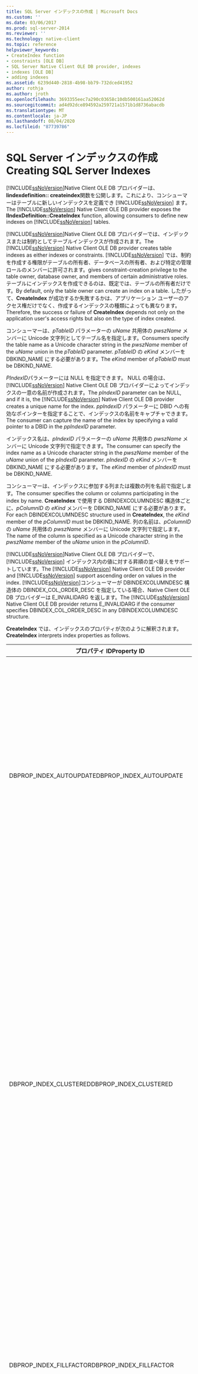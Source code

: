```yaml
---
title: SQL Server インデックスの作成 | Microsoft Docs
ms.custom: ''
ms.date: 03/06/2017
ms.prod: sql-server-2014
ms.reviewer: ''
ms.technology: native-client
ms.topic: reference
helpviewer_keywords:
- CreateIndex function
- constraints [OLE DB]
- SQL Server Native Client OLE DB provider, indexes
- indexes [OLE DB]
- adding indexes
ms.assetid: 6239d440-2818-4b98-bb79-732dced41952
author: rothja
ms.author: jroth
ms.openlocfilehash: 3693355eec7a290c03658c10db500161aa52062d
ms.sourcegitcommit: ad4d92dce894592a259721a1571b1d8736abacdb
ms.translationtype: MT
ms.contentlocale: ja-JP
ms.lasthandoff: 08/04/2020
ms.locfileid: "87739786"
---
```

# <a name="creating-sql-server-indexes"></a><span data-ttu-id="03a22-102">SQL Server インデックスの作成</span><span class="sxs-lookup"><span data-stu-id="03a22-102">Creating SQL Server Indexes</span></span>
  <span data-ttu-id="03a22-103">[!INCLUDE[ssNoVersion](../../includes/ssnoversion-md.md)]Native Client OLE DB プロバイダーは、 **Iindexdefinition:: createindex**関数を公開します。これにより、コンシューマーはテーブルに新しいインデックスを定義でき [!INCLUDE[ssNoVersion](../../includes/ssnoversion-md.md)] ます。</span><span class="sxs-lookup"><span data-stu-id="03a22-103">The [!INCLUDE[ssNoVersion](../../includes/ssnoversion-md.md)] Native Client OLE DB provider exposes the **IIndexDefinition::CreateIndex** function, allowing consumers to define new indexes on [!INCLUDE[ssNoVersion](../../includes/ssnoversion-md.md)] tables.</span></span>  
  
 <span data-ttu-id="03a22-104">[!INCLUDE[ssNoVersion](../../includes/ssnoversion-md.md)]Native Client OLE DB プロバイダーでは、インデックスまたは制約としてテーブルインデックスが作成されます。</span><span class="sxs-lookup"><span data-stu-id="03a22-104">The [!INCLUDE[ssNoVersion](../../includes/ssnoversion-md.md)] Native Client OLE DB provider creates table indexes as either indexes or constraints.</span></span> [!INCLUDE[ssNoVersion](../../includes/ssnoversion-md.md)] <span data-ttu-id="03a22-105">では、制約を作成する権限がテーブルの所有者、データベースの所有者、および特定の管理ロールのメンバーに許可されます。</span><span class="sxs-lookup"><span data-stu-id="03a22-105">gives constraint-creation privilege to the table owner, database owner, and members of certain administrative roles.</span></span> <span data-ttu-id="03a22-106">テーブルにインデックスを作成できるのは、既定では、テーブルの所有者だけです。</span><span class="sxs-lookup"><span data-stu-id="03a22-106">By default, only the table owner can create an index on a table.</span></span> <span data-ttu-id="03a22-107">したがって、**CreateIndex** が成功するか失敗するかは、アプリケーション ユーザーのアクセス権だけでなく、作成するインデックスの種類によっても異なります。</span><span class="sxs-lookup"><span data-stu-id="03a22-107">Therefore, the success or failure of **CreateIndex** depends not only on the application user's access rights but also on the type of index created.</span></span>  
  
 <span data-ttu-id="03a22-108">コンシューマーは、*pTableID* パラメーターの *uName* 共用体の *pwszName* メンバーに Unicode 文字列としてテーブル名を指定します。</span><span class="sxs-lookup"><span data-stu-id="03a22-108">Consumers specify the table name as a Unicode character string in the *pwszName* member of the *uName* union in the *pTableID* parameter.</span></span> <span data-ttu-id="03a22-109">*pTableID* の *eKind* メンバーを DBKIND_NAME にする必要があります。</span><span class="sxs-lookup"><span data-stu-id="03a22-109">The *eKind* member of *pTableID* must be DBKIND_NAME.</span></span>  
  
 <span data-ttu-id="03a22-110">*PIndexID*パラメーターには NULL を指定できます。 NULL の場合は、 [!INCLUDE[ssNoVersion](../../includes/ssnoversion-md.md)] Native Client OLE DB プロバイダーによってインデックスの一意の名前が作成されます。</span><span class="sxs-lookup"><span data-stu-id="03a22-110">The *pIndexID* parameter can be NULL, and if it is, the [!INCLUDE[ssNoVersion](../../includes/ssnoversion-md.md)] Native Client OLE DB provider creates a unique name for the index.</span></span> <span data-ttu-id="03a22-111">*ppIndexID* パラメーターに DBID への有効なポインターを指定することで、インデックスの名前をキャプチャできます。</span><span class="sxs-lookup"><span data-stu-id="03a22-111">The consumer can capture the name of the index by specifying a valid pointer to a DBID in the *ppIndexID* parameter.</span></span>  
  
 <span data-ttu-id="03a22-112">インデックス名は、*pIndexID* パラメーターの *uName* 共用体の *pwszName* メンバーに Unicode 文字列で指定できます。</span><span class="sxs-lookup"><span data-stu-id="03a22-112">The consumer can specify the index name as a Unicode character string in the *pwszName* member of the *uName* union of the *pIndexID* parameter.</span></span> <span data-ttu-id="03a22-113">*pIndexID* の *eKind* メンバーを DBKIND_NAME にする必要があります。</span><span class="sxs-lookup"><span data-stu-id="03a22-113">The *eKind* member of *pIndexID* must be DBKIND_NAME.</span></span>  
  
 <span data-ttu-id="03a22-114">コンシューマーは、インデックスに参加する列または複数の列を名前で指定します。</span><span class="sxs-lookup"><span data-stu-id="03a22-114">The consumer specifies the column or columns participating in the index by name.</span></span> <span data-ttu-id="03a22-115">**CreateIndex** で使用する DBINDEXCOLUMNDESC 構造体ごとに、*pColumnID* の *eKind* メンバーを DBKIND_NAME にする必要があります。</span><span class="sxs-lookup"><span data-stu-id="03a22-115">For each DBINDEXCOLUMNDESC structure used in **CreateIndex**, the *eKind* member of the *pColumnID* must be DBKIND_NAME.</span></span> <span data-ttu-id="03a22-116">列の名前は、*pColumnID* の *uName* 共用体の *pwszName* メンバーに Unicode 文字列で指定します。</span><span class="sxs-lookup"><span data-stu-id="03a22-116">The name of the column is specified as a Unicode character string in the *pwszName* member of the *uName* union in the *pColumnID*.</span></span>  
  
 <span data-ttu-id="03a22-117">[!INCLUDE[ssNoVersion](../../includes/ssnoversion-md.md)]Native Client OLE DB プロバイダーで、 [!INCLUDE[ssNoVersion](../../includes/ssnoversion-md.md)] インデックス内の値に対する昇順の並べ替えをサポートしています。</span><span class="sxs-lookup"><span data-stu-id="03a22-117">The [!INCLUDE[ssNoVersion](../../includes/ssnoversion-md.md)] Native Client OLE DB provider and [!INCLUDE[ssNoVersion](../../includes/ssnoversion-md.md)] support ascending order on values in the index.</span></span> <span data-ttu-id="03a22-118">[!INCLUDE[ssNoVersion](../../includes/ssnoversion-md.md)]コンシューマーが DBINDEXCOLUMNDESC 構造体の DBINDEX_COL_ORDER_DESC を指定している場合、Native Client OLE DB プロバイダーは E_INVALIDARG を返します。</span><span class="sxs-lookup"><span data-stu-id="03a22-118">The [!INCLUDE[ssNoVersion](../../includes/ssnoversion-md.md)] Native Client OLE DB provider returns E_INVALIDARG if the consumer specifies DBINDEX_COL_ORDER_DESC in any DBINDEXCOLUMNDESC structure.</span></span>  
  
 <span data-ttu-id="03a22-119">**CreateIndex** では、インデックスのプロパティが次のように解釈されます。</span><span class="sxs-lookup"><span data-stu-id="03a22-119">**CreateIndex** interprets index properties as follows.</span></span>  
  
|<span data-ttu-id="03a22-120">プロパティ ID</span><span class="sxs-lookup"><span data-stu-id="03a22-120">Property ID</span></span>|<span data-ttu-id="03a22-121">説明</span><span class="sxs-lookup"><span data-stu-id="03a22-121">Description</span></span>|  
|-----------------|-----------------|  
|<span data-ttu-id="03a22-122">DBPROP_INDEX_AUTOUPDATE</span><span class="sxs-lookup"><span data-stu-id="03a22-122">DBPROP_INDEX_AUTOUPDATE</span></span>|<span data-ttu-id="03a22-123">R/W:読み取り/書き込み</span><span class="sxs-lookup"><span data-stu-id="03a22-123">R/W: Read/write</span></span><br /><br /> <span data-ttu-id="03a22-124">既定値: なし</span><span class="sxs-lookup"><span data-stu-id="03a22-124">Default: None</span></span><br /><br /> <span data-ttu-id="03a22-125">説明: [!INCLUDE[ssNoVersion](../../includes/ssnoversion-md.md)] Native Client OLE DB プロバイダーは、このプロパティをサポートしていません。</span><span class="sxs-lookup"><span data-stu-id="03a22-125">Description: The [!INCLUDE[ssNoVersion](../../includes/ssnoversion-md.md)] Native Client OLE DB provider does not support this property.</span></span> <span data-ttu-id="03a22-126">**CreateIndex** でこのプロパティの設定を試みると、戻り値として DB_S_ERRORSOCCURRED が返されます。</span><span class="sxs-lookup"><span data-stu-id="03a22-126">Attempts to set the property in **CreateIndex** cause a DB_S_ERRORSOCCURRED return value.</span></span> <span data-ttu-id="03a22-127">プロパティ構造体の *dwStatus* メンバーには、DBPROPSTATUS_BADVALUE が示されます。</span><span class="sxs-lookup"><span data-stu-id="03a22-127">The *dwStatus* member of the property structure indicates DBPROPSTATUS_BADVALUE.</span></span>|  
|<span data-ttu-id="03a22-128">DBPROP_INDEX_CLUSTERED</span><span class="sxs-lookup"><span data-stu-id="03a22-128">DBPROP_INDEX_CLUSTERED</span></span>|<span data-ttu-id="03a22-129">R/W:読み取り/書き込み</span><span class="sxs-lookup"><span data-stu-id="03a22-129">R/W: Read/write</span></span><br /><br /> <span data-ttu-id="03a22-130">既定値はVARIANT_FALSE</span><span class="sxs-lookup"><span data-stu-id="03a22-130">Default: VARIANT_FALSE</span></span><br /><br /> <span data-ttu-id="03a22-131">説明 : インデックスのクラスター化を制御します。</span><span class="sxs-lookup"><span data-stu-id="03a22-131">Description: Controls index clustering.</span></span><br /><br /> <span data-ttu-id="03a22-132">VARIANT_TRUE: [!INCLUDE[ssNoVersion](../../includes/ssnoversion-md.md)] Native Client OLE DB プロバイダーは、テーブルにクラスター化インデックスを作成しようとし [!INCLUDE[ssNoVersion](../../includes/ssnoversion-md.md)] ます。</span><span class="sxs-lookup"><span data-stu-id="03a22-132">VARIANT_TRUE: The [!INCLUDE[ssNoVersion](../../includes/ssnoversion-md.md)] Native Client OLE DB provider attempts to create a clustered index on the [!INCLUDE[ssNoVersion](../../includes/ssnoversion-md.md)] table.</span></span> [!INCLUDE[ssNoVersion](../../includes/ssnoversion-md.md)] <span data-ttu-id="03a22-133">では、どのテーブルでもクラスター化インデックスは 1 つしかサポートされません。</span><span class="sxs-lookup"><span data-stu-id="03a22-133">supports at most one clustered index on any table.</span></span><br /><br /> <span data-ttu-id="03a22-134">VARIANT_FALSE: [!INCLUDE[ssNoVersion](../../includes/ssnoversion-md.md)] Native Client OLE DB プロバイダーは、テーブルに非クラスター化インデックスを作成しようとし [!INCLUDE[ssNoVersion](../../includes/ssnoversion-md.md)] ます。</span><span class="sxs-lookup"><span data-stu-id="03a22-134">VARIANT_FALSE: The [!INCLUDE[ssNoVersion](../../includes/ssnoversion-md.md)] Native Client OLE DB provider attempts to create a nonclustered index on the [!INCLUDE[ssNoVersion](../../includes/ssnoversion-md.md)] table.</span></span>|  
|<span data-ttu-id="03a22-135">DBPROP_INDEX_FILLFACTOR</span><span class="sxs-lookup"><span data-stu-id="03a22-135">DBPROP_INDEX_FILLFACTOR</span></span>|<span data-ttu-id="03a22-136">R/W:読み取り/書き込み</span><span class="sxs-lookup"><span data-stu-id="03a22-136">R/W: Read/write</span></span><br /><br /> <span data-ttu-id="03a22-137">既定値: 0</span><span class="sxs-lookup"><span data-stu-id="03a22-137">Default: 0</span></span><br /><br /> <span data-ttu-id="03a22-138">説明 : インデックス ページの格納に使用する割合を指定します。</span><span class="sxs-lookup"><span data-stu-id="03a22-138">Description: Specifies the percentage of an index page used for storage.</span></span> <span data-ttu-id="03a22-139">詳細については、「 [CREATE INDEX](/sql/t-sql/statements/create-index-transact-sql)」を参照してください。</span><span class="sxs-lookup"><span data-stu-id="03a22-139">For more information, see [CREATE INDEX](/sql/t-sql/statements/create-index-transact-sql).</span></span><br /><br /> <span data-ttu-id="03a22-140">バリアントの型は VT_I4 です。</span><span class="sxs-lookup"><span data-stu-id="03a22-140">The type of the variant is VT_I4.</span></span> <span data-ttu-id="03a22-141">値は 1 ～ 100 にする必要があります。</span><span class="sxs-lookup"><span data-stu-id="03a22-141">The value must be greater than or equal to 1 and less than or equal to 100.</span></span>|  
|<span data-ttu-id="03a22-142">DBPROP_INDEX_INITIALIZE</span><span class="sxs-lookup"><span data-stu-id="03a22-142">DBPROP_INDEX_INITIALIZE</span></span>|<span data-ttu-id="03a22-143">R/W:読み取り/書き込み</span><span class="sxs-lookup"><span data-stu-id="03a22-143">R/W: Read/write</span></span><br /><br /> <span data-ttu-id="03a22-144">既定値: なし</span><span class="sxs-lookup"><span data-stu-id="03a22-144">Default: None</span></span><br /><br /> <span data-ttu-id="03a22-145">説明: [!INCLUDE[ssNoVersion](../../includes/ssnoversion-md.md)] Native Client OLE DB プロバイダーは、このプロパティをサポートしていません。</span><span class="sxs-lookup"><span data-stu-id="03a22-145">Description: The [!INCLUDE[ssNoVersion](../../includes/ssnoversion-md.md)] Native Client OLE DB provider does not support this property.</span></span> <span data-ttu-id="03a22-146">**CreateIndex** でこのプロパティの設定を試みると、戻り値として DB_S_ERRORSOCCURRED が返されます。</span><span class="sxs-lookup"><span data-stu-id="03a22-146">Attempts to set the property in **CreateIndex** cause a DB_S_ERRORSOCCURRED return value.</span></span> <span data-ttu-id="03a22-147">プロパティ構造体の *dwStatus* メンバーには、DBPROPSTATUS_BADVALUE が示されます。</span><span class="sxs-lookup"><span data-stu-id="03a22-147">The *dwStatus* member of the property structure indicates DBPROPSTATUS_BADVALUE.</span></span>|  
|<span data-ttu-id="03a22-148">DBPROP_INDEX_NULLCOLLATION</span><span class="sxs-lookup"><span data-stu-id="03a22-148">DBPROP_INDEX_NULLCOLLATION</span></span>|<span data-ttu-id="03a22-149">R/W:読み取り/書き込み</span><span class="sxs-lookup"><span data-stu-id="03a22-149">R/W: Read/write</span></span><br /><br /> <span data-ttu-id="03a22-150">既定値: なし</span><span class="sxs-lookup"><span data-stu-id="03a22-150">Default: None</span></span><br /><br /> <span data-ttu-id="03a22-151">説明: [!INCLUDE[ssNoVersion](../../includes/ssnoversion-md.md)] Native Client OLE DB プロバイダーは、このプロパティをサポートしていません。</span><span class="sxs-lookup"><span data-stu-id="03a22-151">Description: The [!INCLUDE[ssNoVersion](../../includes/ssnoversion-md.md)] Native Client OLE DB provider does not support this property.</span></span> <span data-ttu-id="03a22-152">**CreateIndex** でこのプロパティの設定を試みると、戻り値として DB_S_ERRORSOCCURRED が返されます。</span><span class="sxs-lookup"><span data-stu-id="03a22-152">Attempts to set the property in **CreateIndex** cause a DB_S_ERRORSOCCURRED return value.</span></span> <span data-ttu-id="03a22-153">プロパティ構造体の *dwStatus* メンバーには、DBPROPSTATUS_BADVALUE が示されます。</span><span class="sxs-lookup"><span data-stu-id="03a22-153">The *dwStatus* member of the property structure indicates DBPROPSTATUS_BADVALUE.</span></span>|  
|<span data-ttu-id="03a22-154">DBPROP_INDEX_NULLS</span><span class="sxs-lookup"><span data-stu-id="03a22-154">DBPROP_INDEX_NULLS</span></span>|<span data-ttu-id="03a22-155">R/W:読み取り/書き込み</span><span class="sxs-lookup"><span data-stu-id="03a22-155">R/W: Read/write</span></span><br /><br /> <span data-ttu-id="03a22-156">既定値: なし</span><span class="sxs-lookup"><span data-stu-id="03a22-156">Default: None</span></span><br /><br /> <span data-ttu-id="03a22-157">説明: [!INCLUDE[ssNoVersion](../../includes/ssnoversion-md.md)] Native Client OLE DB プロバイダーは、このプロパティをサポートしていません。</span><span class="sxs-lookup"><span data-stu-id="03a22-157">Description: The [!INCLUDE[ssNoVersion](../../includes/ssnoversion-md.md)] Native Client OLE DB provider does not support this property.</span></span> <span data-ttu-id="03a22-158">**CreateIndex** でこのプロパティの設定を試みると、戻り値として DB_S_ERRORSOCCURRED が返されます。</span><span class="sxs-lookup"><span data-stu-id="03a22-158">Attempts to set the property in **CreateIndex** cause a DB_S_ERRORSOCCURRED return value.</span></span> <span data-ttu-id="03a22-159">プロパティ構造体の *dwStatus* メンバーには、DBPROPSTATUS_BADVALUE が示されます。</span><span class="sxs-lookup"><span data-stu-id="03a22-159">The *dwStatus* member of the property structure indicates DBPROPSTATUS_BADVALUE.</span></span>|  
|<span data-ttu-id="03a22-160">DBPROP_INDEX_PRIMARYKEY</span><span class="sxs-lookup"><span data-stu-id="03a22-160">DBPROP_INDEX_PRIMARYKEY</span></span>|<span data-ttu-id="03a22-161">R/W:読み取り/書き込み</span><span class="sxs-lookup"><span data-stu-id="03a22-161">R/W: Read/write</span></span><br /><br /> <span data-ttu-id="03a22-162">既定値 : VARIANT_FALSE&lt;br&gt;&lt;/br&gt;説明 : 参照整合性 (PRIMARY KEY 制約) としてインデックスを作成します。</span><span class="sxs-lookup"><span data-stu-id="03a22-162">Default: VARIANT_FALSE Description: Creates the index as a referential integrity, PRIMARY KEY constraint.</span></span><br /><br /> <span data-ttu-id="03a22-163">VARIANT_TRUE: インデックスは、テーブルの PRIMARY KEY 制約をサポートするために作成されます。</span><span class="sxs-lookup"><span data-stu-id="03a22-163">VARIANT_TRUE: The index is created to support the PRIMARY KEY constraint of the table.</span></span> <span data-ttu-id="03a22-164">列には NULL 値を許容しないでください。</span><span class="sxs-lookup"><span data-stu-id="03a22-164">The columns must be nonnullable.</span></span><br /><br /> <span data-ttu-id="03a22-165">VARIANT_FALSE: インデックスは、テーブル内の行値の PRIMARY KEY 制約としては使用されません。</span><span class="sxs-lookup"><span data-stu-id="03a22-165">VARIANT_FALSE: The index is not used as a PRIMARY KEY constraint for row values in the table.</span></span>|  
|<span data-ttu-id="03a22-166">DBPROP_INDEX_SORTBOOKMARKS</span><span class="sxs-lookup"><span data-stu-id="03a22-166">DBPROP_INDEX_SORTBOOKMARKS</span></span>|<span data-ttu-id="03a22-167">R/W:読み取り/書き込み</span><span class="sxs-lookup"><span data-stu-id="03a22-167">R/W: Read/write</span></span><br /><br /> <span data-ttu-id="03a22-168">既定値: なし</span><span class="sxs-lookup"><span data-stu-id="03a22-168">Default: None</span></span><br /><br /> <span data-ttu-id="03a22-169">説明: [!INCLUDE[ssNoVersion](../../includes/ssnoversion-md.md)] Native Client OLE DB プロバイダーは、このプロパティをサポートしていません。</span><span class="sxs-lookup"><span data-stu-id="03a22-169">Description: The [!INCLUDE[ssNoVersion](../../includes/ssnoversion-md.md)] Native Client OLE DB provider does not support this property.</span></span> <span data-ttu-id="03a22-170">**CreateIndex** でこのプロパティの設定を試みると、戻り値として DB_S_ERRORSOCCURRED が返されます。</span><span class="sxs-lookup"><span data-stu-id="03a22-170">Attempts to set the property in **CreateIndex** cause a DB_S_ERRORSOCCURRED return value.</span></span> <span data-ttu-id="03a22-171">プロパティ構造体の *dwStatus* メンバーには、DBPROPSTATUS_BADVALUE が示されます。</span><span class="sxs-lookup"><span data-stu-id="03a22-171">The *dwStatus* member of the property structure indicates DBPROPSTATUS_BADVALUE.</span></span>|  
|<span data-ttu-id="03a22-172">DBPROP_INDEX_TEMPINDEX</span><span class="sxs-lookup"><span data-stu-id="03a22-172">DBPROP_INDEX_TEMPINDEX</span></span>|<span data-ttu-id="03a22-173">R/W:読み取り/書き込み</span><span class="sxs-lookup"><span data-stu-id="03a22-173">R/W: Read/write</span></span><br /><br /> <span data-ttu-id="03a22-174">既定値: なし</span><span class="sxs-lookup"><span data-stu-id="03a22-174">Default: None</span></span><br /><br /> <span data-ttu-id="03a22-175">説明: [!INCLUDE[ssNoVersion](../../includes/ssnoversion-md.md)] Native Client OLE DB プロバイダーは、このプロパティをサポートしていません。</span><span class="sxs-lookup"><span data-stu-id="03a22-175">Description: The [!INCLUDE[ssNoVersion](../../includes/ssnoversion-md.md)] Native Client OLE DB provider does not support this property.</span></span> <span data-ttu-id="03a22-176">**CreateIndex** でこのプロパティの設定を試みると、戻り値として DB_S_ERRORSOCCURRED が返されます。</span><span class="sxs-lookup"><span data-stu-id="03a22-176">Attempts to set the property in **CreateIndex** cause a DB_S_ERRORSOCCURRED return value.</span></span> <span data-ttu-id="03a22-177">プロパティ構造体の *dwStatus* メンバーには、DBPROPSTATUS_BADVALUE が示されます。</span><span class="sxs-lookup"><span data-stu-id="03a22-177">The *dwStatus* member of the property structure indicates DBPROPSTATUS_BADVALUE.</span></span>|  
|<span data-ttu-id="03a22-178">DBPROP_INDEX_TYPE</span><span class="sxs-lookup"><span data-stu-id="03a22-178">DBPROP_INDEX_TYPE</span></span>|<span data-ttu-id="03a22-179">R/W:読み取り/書き込み</span><span class="sxs-lookup"><span data-stu-id="03a22-179">R/W: Read/write</span></span><br /><br /> <span data-ttu-id="03a22-180">既定値: なし</span><span class="sxs-lookup"><span data-stu-id="03a22-180">Default: None</span></span><br /><br /> <span data-ttu-id="03a22-181">説明: [!INCLUDE[ssNoVersion](../../includes/ssnoversion-md.md)] Native Client OLE DB プロバイダーは、このプロパティをサポートしていません。</span><span class="sxs-lookup"><span data-stu-id="03a22-181">Description: The [!INCLUDE[ssNoVersion](../../includes/ssnoversion-md.md)] Native Client OLE DB provider does not support this property.</span></span> <span data-ttu-id="03a22-182">**CreateIndex** でこのプロパティの設定を試みると、戻り値として DB_S_ERRORSOCCURRED が返されます。</span><span class="sxs-lookup"><span data-stu-id="03a22-182">Attempts to set the property in **CreateIndex** cause a DB_S_ERRORSOCCURRED return value.</span></span> <span data-ttu-id="03a22-183">プロパティ構造体の *dwStatus* メンバーには、DBPROPSTATUS_BADVALUE が示されます。</span><span class="sxs-lookup"><span data-stu-id="03a22-183">The *dwStatus* member of the property structure indicates DBPROPSTATUS_BADVALUE.</span></span>|  
|<span data-ttu-id="03a22-184">DBPROP_INDEX_UNIQUE</span><span class="sxs-lookup"><span data-stu-id="03a22-184">DBPROP_INDEX_UNIQUE</span></span>|<span data-ttu-id="03a22-185">R/W:読み取り/書き込み</span><span class="sxs-lookup"><span data-stu-id="03a22-185">R/W: Read/write</span></span><br /><br /> <span data-ttu-id="03a22-186">既定値はVARIANT_FALSE</span><span class="sxs-lookup"><span data-stu-id="03a22-186">Default: VARIANT_FALSE</span></span><br /><br /> <span data-ttu-id="03a22-187">説明 : インデックスに参加する列または複数の列に、UNIQUE 制約としてインデックスを作成します。</span><span class="sxs-lookup"><span data-stu-id="03a22-187">Description: Creates the index as a UNIQUE constraint on the participating column or columns.</span></span><br /><br /> <span data-ttu-id="03a22-188">VARIANT_TRUE: インデックスを使用して、テーブル内の行値を一意に制約します。</span><span class="sxs-lookup"><span data-stu-id="03a22-188">VARIANT_TRUE: The index is used to uniquely constrain row values in the table.</span></span><br /><br /> <span data-ttu-id="03a22-189">VARIANT_FALSE: インデックスでは、行値が一意に制約されません。</span><span class="sxs-lookup"><span data-stu-id="03a22-189">VARIANT_FALSE: The index does not uniquely constrain row values.</span></span>|  
  
 <span data-ttu-id="03a22-190">プロバイダー固有のプロパティセット DBPROPSET_SQLSERVERINDEX では、 [!INCLUDE[ssNoVersion](../../includes/ssnoversion-md.md)] Native Client OLE DB プロバイダーが、次のデータソース情報プロパティを定義します。</span><span class="sxs-lookup"><span data-stu-id="03a22-190">In the provider-specific property set DBPROPSET_SQLSERVERINDEX, the [!INCLUDE[ssNoVersion](../../includes/ssnoversion-md.md)] Native Client OLE DB provider defines the following data source information property.</span></span>  
  
|<span data-ttu-id="03a22-191">プロパティ ID</span><span class="sxs-lookup"><span data-stu-id="03a22-191">Property ID</span></span>|<span data-ttu-id="03a22-192">説明</span><span class="sxs-lookup"><span data-stu-id="03a22-192">Description</span></span>|  
|-----------------|-----------------|  
|<span data-ttu-id="03a22-193">SSPROP_INDEX_XML</span><span class="sxs-lookup"><span data-stu-id="03a22-193">SSPROP_INDEX_XML</span></span>|<span data-ttu-id="03a22-194">型 : VT_BOOL (R/W)</span><span class="sxs-lookup"><span data-stu-id="03a22-194">Type: VT_BOOL (R/W)</span></span><br /><br /> <span data-ttu-id="03a22-195">既定値はVARIANT_FALSE</span><span class="sxs-lookup"><span data-stu-id="03a22-195">Default: VARIANT_FALSE</span></span><br /><br /> <span data-ttu-id="03a22-196">説明 : IIndexDefinition::CreateIndex のときに、このプロパティの値に VARIANT_TRUE を指定すると、インデックス対象の列に対応するプライマリ XML インデックスが作成されます。</span><span class="sxs-lookup"><span data-stu-id="03a22-196">Description: When this property is specified with a value of VARIANT_TRUE with IIndexDefinition::CreateIndex, it results in a primary xml index being created corresponding to the column being indexed.</span></span> <span data-ttu-id="03a22-197">このプロパティが VARIANT_TRUE の場合、cIndexColumnDescs を 1 にする必要があります。それ以外の値を指定するとエラーが発生します。</span><span class="sxs-lookup"><span data-stu-id="03a22-197">If this property is VARIANT_TRUE, cIndexColumnDescs should be 1, otherwise it is an error.</span></span>|  
  
 <span data-ttu-id="03a22-198">次の例では、主キー インデックスを作成します。</span><span class="sxs-lookup"><span data-stu-id="03a22-198">This example creates a primary key index:</span></span>  
  
```  
// This CREATE TABLE statement shows the referential integrity and   
// PRIMARY KEY constraint on the OrderDetails table that will be created   
// by the following example code.  
//  
// CREATE TABLE OrderDetails  
// (  
//    OrderID      int      NOT NULL  
//    ProductID   int      NOT NULL  
//        CONSTRAINT PK_OrderDetails  
//        PRIMARY KEY CLUSTERED (OrderID, ProductID),  
//    UnitPrice   money      NOT NULL,  
//    Quantity   int      NOT NULL,  
//    Discount   decimal(2,2)   NOT NULL  
//        DEFAULT 0  
// )  
//  
HRESULT CreatePrimaryKey  
    (  
    IIndexDefinition* pIIndexDefinition  
    )  
    {  
    HRESULT             hr = S_OK;  
  
    DBID                dbidTable;  
    DBID                dbidIndex;  
    const ULONG         nCols = 2;  
    ULONG               nCol;  
    const ULONG         nProps = 2;  
    ULONG               nProp;  
  
    DBINDEXCOLUMNDESC   dbidxcoldesc[nCols];  
    DBPROP              dbpropIndex[nProps];  
    DBPROPSET           dbpropset;  
  
    DBID*               pdbidIndexOut = NULL;  
  
    // Set up identifiers for the table and index.  
    dbidTable.eKind = DBKIND_NAME;  
    dbidTable.uName.pwszName = L"OrderDetails";  
  
    dbidIndex.eKind = DBKIND_NAME;  
    dbidIndex.uName.pwszName = L"PK_OrderDetails";  
  
    // Set up column identifiers.  
    for (nCol = 0; nCol < nCols; nCol++)  
        {  
        dbidxcoldesc[nCol].pColumnID = new DBID;  
        dbidxcoldesc[nCol].pColumnID->eKind = DBKIND_NAME;  
  
        dbidxcoldesc[nCol].eIndexColOrder = DBINDEX_COL_ORDER_ASC;  
        }  
    dbidxcoldesc[0].pColumnID->uName.pwszName = L"OrderID";  
    dbidxcoldesc[1].pColumnID->uName.pwszName = L"ProductID";  
  
    // Set properties for the index. The index is clustered,  
    // PRIMARY KEY.  
    for (nProp = 0; nProp < nProps; nProp++)  
        {  
        dbpropIndex[nProp].dwOptions = DBPROPOPTIONS_REQUIRED;  
        dbpropIndex[nProp].colid = DB_NULLID;  
  
        VariantInit(&(dbpropIndex[nProp].vValue));  
  
        dbpropIndex[nProp].vValue.vt = VT_BOOL;  
        }  
    dbpropIndex[0].dwPropertyID = DBPROP_INDEX_CLUSTERED;  
    dbpropIndex[0].vValue.boolVal = VARIANT_TRUE;  
  
    dbpropIndex[1].dwPropertyID = DBPROP_INDEX_PRIMARYKEY;  
    dbpropIndex[1].vValue.boolVal = VARIANT_TRUE;  
  
    dbpropset.rgProperties = dbpropIndex;  
    dbpropset.cProperties = nProps;  
    dbpropset.guidPropertySet = DBPROPSET_INDEX;  
  
    hr = pIIndexDefinition->CreateIndex(&dbidTable, &dbidIndex, nCols,  
        dbidxcoldesc, 1, &dbpropset, &pdbidIndexOut);  
  
    // Clean up dynamically allocated DBIDs.  
    for (nCol = 0; nCol < nCols; nCol++)  
        {  
        delete dbidxcoldesc[nCol].pColumnID;  
        }  
  
    return (hr);  
    }  
```  
  
## <a name="see-also"></a><span data-ttu-id="03a22-199">参照</span><span class="sxs-lookup"><span data-stu-id="03a22-199">See Also</span></span>  
 [<span data-ttu-id="03a22-200">テーブルとインデックス</span><span class="sxs-lookup"><span data-stu-id="03a22-200">Tables and Indexes</span></span>](../../relational-databases/native-client-ole-db-tables-indexes/tables-and-indexes.md)  
  
  
